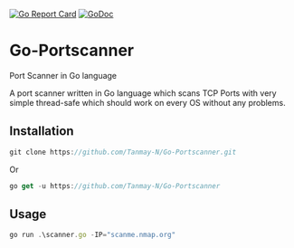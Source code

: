 [![Go Report Card](https://goreportcard.com/badge/github.com/Tanmay9511/Go-Portscanner)](https://goreportcard.com/report/github.com/Tanmay9511/Go-Portscanner)
[![GoDoc](https://godoc.org/github.com/Tanmay9511/Go-Portscanner?status.svg)](https://godoc.org/github.com/Tanmay9511/Go-Portscanner)

# Go-Portscanner
Port Scanner in Go language

A port scanner written in Go language which scans TCP Ports with very simple thread-safe which should work on every OS without any problems.

## Installation 

```javascript 
git clone https://github.com/Tanmay-N/Go-Portscanner.git
```

Or 
```javascript 
go get -u https://github.com/Tanmay-N/Go-Portscanner
```

## Usage

```javascript 
go run .\scanner.go -IP="scanme.nmap.org"
```

